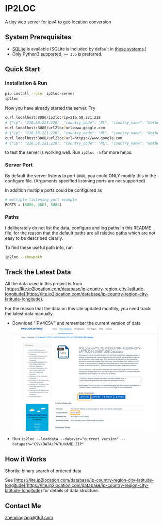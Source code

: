 # IP2LOC

A tiny web server for ipv4 to geo location conversion

## System Prerequisites

- [SQLite](https://www.sqlite.org/index.html) is available 
(SQLite is included by default in [these systems](https://en.wikipedia.org/wiki/SQLite#Operating_systems).)
- Only Python3 supported, `>= 3.6` is preferred.

## Quick Start

### Installation & Run

```bash
pip install --user ip2loc-server
ip2loc
```

Now you have already started the server. 
Try

```bash
curl localhost:8080/ip2loc?ip=216.58.221.228
# {"ip": "216.58.221.228", "country_code": "NL", "country_name": "Netherlands", "region_name": "Noord-Holland", "city_name": "Amsterdam", "latitude": 52.37403, "longitude": 4.88969}
curl localhost:8080/url2loc?url=www.google.com
# {"ip": "216.58.221.228", "country_code": "NL", "country_name": "Netherlands", "region_name": "Noord-Holland", "city_name": "Amsterdam", "latitude": 52.37403, "longitude": 4.88969}
curl localhost:8080/url2loc?url=https://www.google.com
# {"ip": "216.58.221.228", "country_code": "NL", "country_name": "Netherlands", "region_name": "Noord-Holland", "city_name": "Amsterdam", "latitude": 52.37403, "longitude": 4.88969}
```

to test the server is working well. Run `ip2loc -h` for more helps.

### Server Port

By default the server listens to port `8080`, you could ONLY modify this in the configure file.
(Arguments specified listening ports are not supported)

In addition multiple ports could be configured as

```python
# multiple listening port example
PORTS = (8080, 8081, 8082)
```

### Paths

I deliberately do not list the data, configure and log paths in this README file,
for the reason that the default paths are all relative paths which are not easy to be described clearly.

To find these useful path info, run

```bash
ip2loc --showpath
```

## Track the Latest Data

All the data used in this project is from 
[https://lite.ip2location.com/database/ip-country-region-city-latitude-longitude](https://lite.ip2location.com/database/ip-country-region-city-latitude-longitude).

For the reason that the data on this site updated monthly, you need track the latest data manually.

- Download "IPV4CSV" and remember the current version of data
![IP2LocationSiteSnapshot](docs/images/IP2LocationLite.png)

- Run `ip2loc --loaddata --dataver="current version" --datapath="CSV/DATA/PATH/NAME.ZIP"`


## How it Works

Shortly: binary search of ordered data

See [https://lite.ip2location.com/database/ip-country-region-city-latitude-longitude](https://lite.ip2location.com/database/ip-country-region-city-latitude-longitude) 
for details of data structure.

## Contact Me

zhenninglang@163.com
